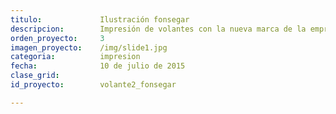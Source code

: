 ```yaml
---
titulo:				Ilustración fonsegar
descripcion:		Impresión de volantes con la nueva marca de la empresa.
orden_proyecto: 	3
imagen_proyecto:	/img/slide1.jpg
categoria:			impresion
fecha:				10 de julio de 2015
clase_grid:	
id_proyecto:		volante2_fonsegar			

---
```

